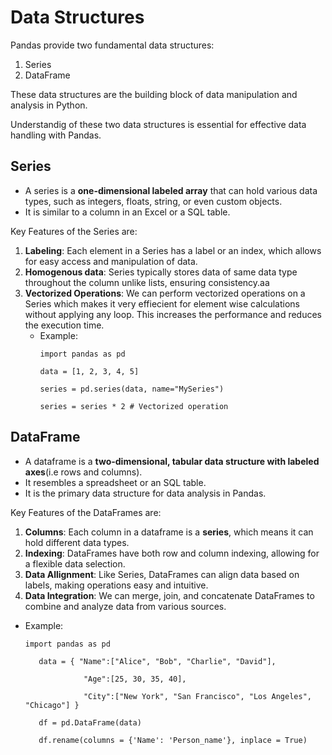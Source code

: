 # Data Structures

Pandas provide two fundamental data structures:
1. Series
2. DataFrame

These data structures are the building block of data manipulation and analysis in Python.

Understandig of these two data structures is essential for effective data handling with Pandas.

## Series

- A series is a **one-dimensional labeled array** that can hold various data types, such as integers, floats, string, or even custom objects.
- It is similar to a column in an Excel or a SQL table.

Key Features of the Series are:

1. **Labeling**: Each element in a Series has a label or an index, which allows for easy access and manipulation of data.
2. **Homogenous data**: Series typically stores data of same data type throughout the column unlike lists, ensuring consistency.aa
3. **Vectorized Operations**: We can perform vectorized operations on a Series which makes it very effiecient for element wise calculations without applying any loop. This increases the performance and reduces the execution time.
   - Example:
     ```
     import pandas as pd
     
     data = [1, 2, 3, 4, 5]
     
     series = pd.series(data, name="MySeries")
     
     series = series * 2 # Vectorized operation
     ```


## DataFrame

- A dataframe is a **two-dimensional, tabular data structure with labeled axes**(i.e rows and columns).
- It resembles a spreadsheet or an SQL table.
- It is the primary data structure for data analysis in Pandas.

Key Features of the DataFrames are:

1. **Columns**: Each column in a dataframe is a **series**, which means it can hold different data types.
2. **Indexing**: DataFrames have both row and column indexing, allowing for a flexible data selection.
3. **Data Allignment**: Like Series, DataFrames can align data based on labels, making operations easy and intuitive.
4. **Data Integration**: We can merge, join, and concatenate DataFrames to combine and analyze data from various sources.

- Example:
  ```
  import pandas as pd
     
     data = { "Name":["Alice", "Bob", "Charlie", "David"],
  
               "Age":[25, 30, 35, 40],

               "City":["New York", "San Francisco", "Los Angeles", "Chicago"] }
     
     df = pd.DataFrame(data)
     
     df.rename(columns = {'Name': 'Person_name'}, inplace = True)
  ```

